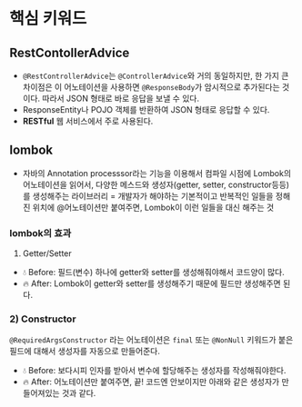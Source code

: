# 핵심 키워드
## RestContollerAdvice
- `@RestControllerAdvice`는 `@ControllerAdvice`와 거의 동일하지만, 한 가지 큰 차이점은 이 어노테이션을 사용하면 `@ResponseBody`가 암시적으로 추가된다는 것이다. 따라서 JSON 형태로 바로 응답을 보낼 수 있다.
- ResponseEntity나 POJO 객체를 반환하여 JSON 형태로 응답할 수 있다.
- **RESTful** 웹 서비스에서 주로 사용된다.

## lombok
- 자바의 Annotation processsor라는 기능을 이용해서 컴파일 시점에 Lombok의 어노테이션을 읽어서, 다양한 메스드와 생성자(getter, setter, constructor등등)를 생성해주는 라이브러리
  = 개발자가 해야하는 기본적이고 반복적인 일들을 정해진 위치에 @어노테이션만 붙여주면, Lombok이 이런 일들을 대신 해주는 것

### lombok의 효과
1) Getter/Setter
- 💧 Before: 필드(변수) 하나에 getter와 setter를 생성해줘야해서 코드양이 많다.
- 🔥 After: Lombok이 getter와 setter를 생성해주기 때문에 필드만 생성해주면 된다.

### 2) Constructor
`@RequiredArgsConstructor` 라는 어노테이션은 `final` 또는 `@NonNull` 키워드가 붙은 필드에 대해서 생성자를 자동으로 만들어준다.
- 💧 Before: 보다시피 인자를 받아서 변수에 할당해주는 생성자를 작성해줘야한다.
- 🔥 After: 어노테이션만 붙여주면, 끝! 코드엔 안보이지만 아래와 같은 생성자가 만들어져있는 것과 같다.